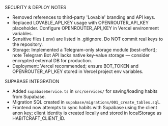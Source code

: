 SECURITY & DEPLOY NOTES

- Removed references to third-party 'Lovable' branding and API keys.
- Replaced LOVABLE_API_KEY usage with OPENROUTER_API_KEY placeholder. Configure OPENROUTER_API_KEY in Vercel environment variables.
- Sensitive files (.env) are listed in .gitignore. Do NOT commit real keys to the repository.
- Storage: Implemented a Telegram-only storage module (best-effort); note Telegram Bot API lacks native key-value storage — consider encrypted external DB for production.
- Deployment: Vercel recommended; ensure BOT_TOKEN and OPENROUTER_API_KEY stored in Vercel project env variables.


SUPABASE INTEGRATION

- Added `supabaseService.ts` in `src/services/` for saving/loading habits from Supabase.
- Migration SQL created in `supabase/migrations/001_create_tables.sql`.
- Frontend now attempts to sync habits with Supabase using the client anon key; client identity is created locally and stored in localStorage as HABITCRAFT_CLIENT_ID.
